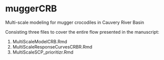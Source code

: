 # muggerCRB
Multi-scale modeling for mugger crocodiles in Cauvery River Basin

Consisting three files to cover the entire flow presented in the manuscript:
1) MultiScaleModelCRB.Rmd
2) MultiScaleResponseCurvesCRBR.Rmd
3) MultiScaleSCP_prioritizr.Rmd

